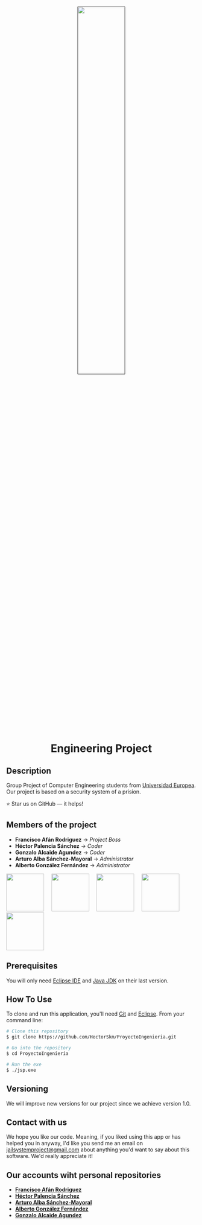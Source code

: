 


<h1 align="center">
  <br>
  <a href=""><img width=50% src="https://github.com/HectorSkm/ProyectoIngenieria/blob/master/resources/JSP.png" alt="" width="200"></a>
  <br>
   Engineering Project 
  <br>
</h1>

## Description 

Group Project of Computer Engineering students from [Universidad Europea](https://universidadeuropea.es/madrid).
Our project is based on a security system of a prision.

:star: Star us on GitHub — it helps!


## Members of the project

- **Francisco Afán Rodriguez**     -> *Project Boss*
- **Héctor Palencia Sánchez**      -> *Coder*
- **Gonzalo Alcaide Agundez**      -> *Coder*
- **Arturo Alba Sánchez-Mayoral**  -> *Administrator*
- **Alberto González Fernández**   -> *Administrator*

[<img src="https://avatars1.githubusercontent.com/u/45666661?s=400&v=4" width="100px;"/><sub><b></b></sub>](https://github.com/N3oZ3r0)&nbsp;&nbsp;&nbsp;&nbsp;
[<img src="https://avatars3.githubusercontent.com/u/19176760?s=400&v=4" width="100px;"/><sub><b></b></sub>](https://github.com/HectorSkm)&nbsp;&nbsp;&nbsp;&nbsp; 
[<img src="https://avatars0.githubusercontent.com/u/47125167?s=400&v=4" width="100px;"/><sub><b></b></sub>](https://github.com/10GGGGGGGGGG)&nbsp;&nbsp;&nbsp;&nbsp;
[<img src="https://avatars0.githubusercontent.com/u/29259992?s=400&v=4" width="100px;"/><sub><b></b></sub>](https://github.com/ArtySaurio)&nbsp;&nbsp;&nbsp;&nbsp;
[<img src="https://avatars0.githubusercontent.com/u/29259992?s=400&v=4" width="100px;"/><sub><b></b></sub>](https://github.com/glezon99)

## Prerequisites

You will only need [Eclipse IDE](https://www.eclipse.org/downloads) and [Java JDK](https://www.oracle.com/technetwork/java/javase/downloads/jdk11-downloads-5066655.html) on their last version.

## How To Use

To clone and run this application, you'll need [Git](https://git-scm.com) and [Eclipse](https://www.eclipse.org/downloads/). From your command line:

```bash
# Clone this repository
$ git clone https://github.com/HectorSkm/ProyectoIngenieria.git

# Go into the repository
$ cd ProyectoIngenieria

# Run the exe
$ ./jsp.exe
```

## Versioning

We will improve new versions for our project since we achieve version 1.0.

## Contact with us

We hope you like our code. Meaning, if you liked using this app or has helped you in anyway, I'd like you send me an email on <jailsystemproject@gmail.com> about anything you'd want to say about this software. We'd really appreciate it!

## Our accounts wiht personal repositories

- **[Francisco Afán Rodriguez](https://github.com/N3oZ3r0)**      
- **[Héctor Palencia Sánchez](https://github.com/HectorSkm)**      
- **[Arturo Alba Sánchez-Mayoral](https://github.com/ArtySaurio)**  
- **[Alberto González Fernández](https://github.com/glezon99)**   
- **[Gonzalo Alcaide Agundez](https://github.com/10GGGGGGGGGG)**      

    
